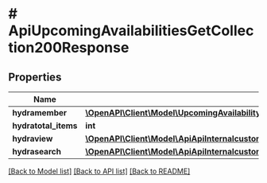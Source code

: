 # # ApiUpcomingAvailabilitiesGetCollection200Response

## Properties

Name | Type | Description | Notes
------------ | ------------- | ------------- | -------------
**hydramember** | [**\OpenAPI\Client\Model\UpcomingAvailabilityJsonld[]**](UpcomingAvailabilityJsonld.md) |  |
**hydratotal_items** | **int** |  | [optional]
**hydraview** | [**\OpenAPI\Client\Model\ApiApiInternalcustomPrintingWorkflowsGetCollection200ResponseHydraView**](ApiApiInternalcustomPrintingWorkflowsGetCollection200ResponseHydraView.md) |  | [optional]
**hydrasearch** | [**\OpenAPI\Client\Model\ApiApiInternalcustomPrintingWorkflowsGetCollection200ResponseHydraSearch**](ApiApiInternalcustomPrintingWorkflowsGetCollection200ResponseHydraSearch.md) |  | [optional]

[[Back to Model list]](../../README.md#models) [[Back to API list]](../../README.md#endpoints) [[Back to README]](../../README.md)

